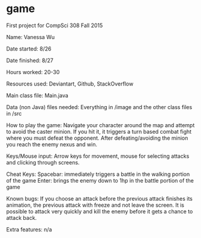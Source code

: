 # game
First project for CompSci 308 Fall 2015

Name:
Vanessa Wu

Date started:
8/26

Date finished:
8/27

Hours worked:
20-30

Resources used:
Deviantart, Github, StackOverflow

Main class file:
Main.java

Data (non Java) files needed:
Everything in /image and the other class files in /src

How to play the game:
Navigate your character around the map and attempt to avoid the caster minion. If you hit it, 
it triggers a turn based combat fight where you must defeat the opponent. 
After defeating/avoiding the minion you reach the enemy nexus and win.

Keys/Mouse input:
Arrow keys for movement, mouse for selecting attacks and clicking through screens.

Cheat Keys:
Spacebar: immediately triggers a battle in the walking portion of the game
Enter: brings the enemy down to 1hp in the battle portion of the game

Known bugs:
If you choose an attack before the previous attack finishes its animation,
the previous attack with freeze and not leave the screen.
It is possible to attack very quickly and kill the enemy before it gets a chance to 
attack back. 

Extra features:
n/a
